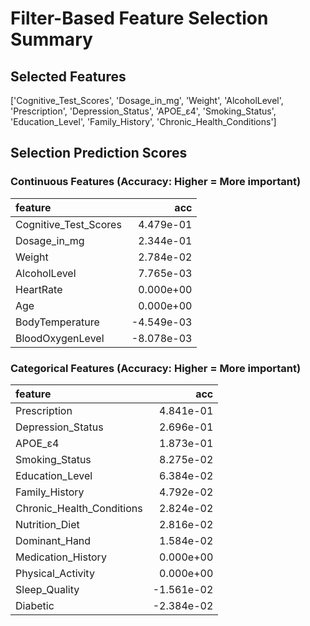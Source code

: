 # Filter-Based Feature Selection Summary


## Selected Features

['Cognitive_Test_Scores', 'Dosage_in_mg', 'Weight', 'AlcoholLevel', 'Prescription', 'Depression_Status', 'APOE_ε4', 'Smoking_Status', 'Education_Level', 'Family_History', 'Chronic_Health_Conditions']

## Selection Prediction Scores 

### Continuous Features (Accuracy: Higher = More important)

| feature               |        acc |
|:----------------------|-----------:|
| Cognitive_Test_Scores |  4.479e-01 |
| Dosage_in_mg          |  2.344e-01 |
| Weight                |  2.784e-02 |
| AlcoholLevel          |  7.765e-03 |
| HeartRate             |  0.000e+00 |
| Age                   |  0.000e+00 |
| BodyTemperature       | -4.549e-03 |
| BloodOxygenLevel      | -8.078e-03 |

### Categorical Features (Accuracy: Higher = More important)

| feature                   |        acc |
|:--------------------------|-----------:|
| Prescription              |  4.841e-01 |
| Depression_Status         |  2.696e-01 |
| APOE_ε4                   |  1.873e-01 |
| Smoking_Status            |  8.275e-02 |
| Education_Level           |  6.384e-02 |
| Family_History            |  4.792e-02 |
| Chronic_Health_Conditions |  2.824e-02 |
| Nutrition_Diet            |  2.816e-02 |
| Dominant_Hand             |  1.584e-02 |
| Medication_History        |  0.000e+00 |
| Physical_Activity         |  0.000e+00 |
| Sleep_Quality             | -1.561e-02 |
| Diabetic                  | -2.384e-02 |